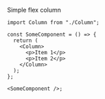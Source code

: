 Simple flex column

```tsx
import Column from "./Column";

const SomeComponent = () => {
  return (
    <Column>
      <p>Item 1</p>
      <p>Item 2</p>
    </Column>
  );
};

<SomeComponent />;
```
